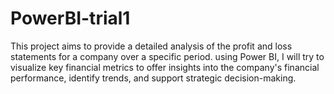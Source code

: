 # PowerBI-trial1
This project aims to provide a detailed analysis of the profit and loss statements for a company over a specific period. using Power BI, I will try to visualize key financial metrics to offer insights into the company's financial performance, identify trends, and support strategic decision-making. 

